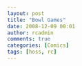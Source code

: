 ```yaml
---
layout: post
title: "Bowl Games"
date: 2008-12-09 00:01
author: rcadmin
comments: true
categories: [Comics]
tags: [hoss, rc]
---
```

<a href="http://bitsmack.com/wp/2008/12/09/bowl-games/"><img src="http://bitsmack.com/wp/wp-content/uploads/2008/12/20081209.jpg" alt="" title="Alternate Last Panel, RC says: I should have known Your Mom would finish on top" class="alignnone size-full wp-image-1517" /></a>
